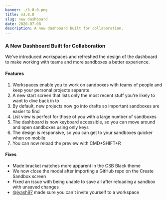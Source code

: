 ```yaml
---
banner: ./3-8-0.png
title: v3.8.0
slug: new dashboard
date: 2020-07-08
description: A new dashboard built for collaboration.
---
```


### A New Dashboard Built for Collaboration

We've introduced workspaces and refreshed the design of the dashboard to make
working with teams and more sandboxes a better experience.

#### Features

1. Workspaces enable you to work on sandboxes with teams of people and keep your
   personal projects separate
2. A new start screen that lists only the most recent stuff you're likely to
   want to dive back in to
3. By default, new projects now go into drafts so important sandboxes are easier
   to find
4. List view is perfect for those of you with a large number of sandboxes
5. The dashboard is now keyboard accessible, so you can move around and open
   sandboxes using only keys
6. The design is responsive, so you can get to your sandboxes quicker when on
   mobile
7. You can now reload the preview with CMD+SHIFT+R

#### Fixes

- Made bracket matches more apparent in the CSB Black theme
- We now close the modal after importing a GitHub repo on the Create Sandbox
  screen
- Fixed an issue with being unable to save all after reloading a sandbox with
  unsaved changes
- [@jyash97](https://github.com/codesandbox/codesandbox-client/pull/4487) made
  sure you can't invite yourself to a workspace
